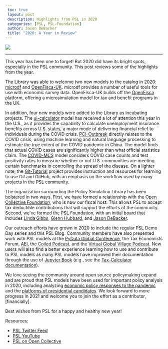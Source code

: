 ```yaml
---
 toc: true
 layout: post
 description: Highlights from PSL in 2020
 categories: [PSL, PSL-Foundation]
 author: Jason DeBacker
 title: "2020: A Year in Review"
---
```


![](https://pslmodels.org/imgs/PSL.svg)

 ------


This year has been one to forget!
But 2020 did have its bright spots, especially in the PSL community.
This post reviews some of the highlights from the year.

The Library was able to welcome two new models to the catalog in 2020: [microdf](https://github.com/PSLmodels/microdf) and [OpenFisca-UK](https://github.com/PSLmodels/openfisca-uk).
microdf provides a number of useful tools for use with economic survey data.
OpenFisca-UK builds off the [OpenFisca](https://openfisca.org/en/) platform, offering a microsimulation model for tax and benefit programs in the UK.

In addition, four new models were added to the Library as incubating projects.  The [ui-calculator](https://github.com/PSLmodels/ui_calculator) model has received a lot of attention this year in the U.S., as it provides the capability to calculate unemployment insurance benefits across U.S. states, a major mode of delivering financial relief to individuals during the COVID crisis. 
[PCI-Outbreak](https://github.com/PSLmodels/PCI-Outbreak) directly relates to the COVID crisis, using machine learning and natural language processing to estimate the true extent of the COVID pandemic in China.
The model finds that actual COVID cases are significantly higher than what official statistics claim.
The [COVID-MCS](https://github.com/PSLmodels/COVID-MCS) model considers COVID case counts and test positivity rates to measure whether or not U.S. communities are meeting certain benchmarks in controlling the spread of the disease.
On a lighter note, the [Git-Tutorial](https://github.com/PSLmodels/Git-Tutorial) project provides instruction and resources for learning to use Git and GitHub, with an emphasis on the workflow used by many projects in the PSL community.

The organization surrounding the Policy Simulation Library has been bolstered in two ways.
First, we have formed a relationship with the [Open Collective Foundation](https://opencollective.com/psl), who is now our fiscal host.
This allows PSL to accept tax deductible contributions that will support the efforts of the community.  Second, we've formed the PSL Foundation, with an initial board that includes [Linda Gibbs](https://associates.bloomberg.org/team/linda-gibbs/), [Glenn Hubbard](https://glennhubbard.net), and [Jason DeBacker](http://jasondebacker.com). 

Our outreach efforts have grown in 2020 to include the regular PSL Demo Day series and this PSL Blog.
Community members have also presented work with PSL models at the [PyData Global Conference](https://glennhubbard.net), the Tax Economists Forum, [AEI](https://www.youtube.com/watch?time_continue=7&v=mRCcJ-pD7R0&feature=emb_logo), the [Coiled Podcast](https://coiled.io/live-stream/scaling-open-source-policy-models-biden-plan-science-thursdays/), and the [Virtual Global Village Podcast](https://www.virtualglobalvillage.com/blog/meet-jason-debacker).
New users will also find a better experience learning how to use and contribute to PSL models as many PSL models have improved their documentation through the use of [Jupyter Book](https://jupyterbook.org/intro.html) (e.g., see the [Tax-Calculator documentation](https://pslmodels.github.io/Tax-Calculator/)).

We love seeing the community around open source policymaking expand and are proud that PSL models have been used for important policy analysis in 2020, including analyzing [economic policy responses to the pandemic](https://medium.com/@ernietedeschi/updated-distribution-of-household-rebate-ideas-so-far-f46360034f9d) and the [platforms of presidential candidates](https://www.aei.org/research-products/report/an-analysis-of-joe-bidens-tax-proposals/).
We look forward to more progress in 2021 and welcome you to join the effort as a contributor, [financially].

Best wishes from PSL for a happy and healthy new year!

Resources:
* [PSL Twitter Feed](https://twitter.com/PSLmodels)
* [PSL YouTube](https://www.youtube.com/channel/UCf7WWCuZHs_FFLjuBW4a4_Q)
* [PSL on Open Collective](https://opencollective.com/psl)
